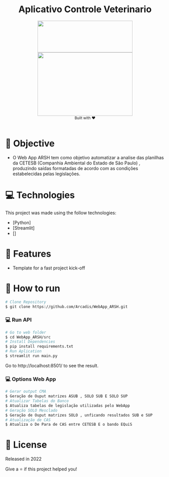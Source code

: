 <div align="center">
    <h1>Aplicativo Controle Veterinario</h1>
</div>
<div align="center">    
    <img src="https://upload.wikimedia.org/wikipedia/commons/thumb/f/f8/Python_logo_and_wordmark.svg/486px-Python_logo_and_wordmark.svg.png" height="100" width="300">    
    <img src="https://streamlit.io/images/brand/streamlit-logo-primary-colormark-darktext.png" height="200" width="300">

</div>

<div align="center">
  <sub>Built with ❤︎</br>
  </sub>
</div>
<br/>

# 🎯 Objective
- O Web App ARSH tem como objetivo automatizar a analise das planilhas 
da CETESB (Companhia Ambiental do Estado de São Paulo) , produzindo saídas 
formatadas de acordo com as condições estabelecidas pelas legislações.


# :computer: Technologies

This project was made using the follow technologies:

- [Python]
- [Streamlit]
- []


# :rocket: Features

- Template for a fast project kick-off

# :construction_worker: How to run

```bash
# Clone Repository
$ git clone https://github.com/Arcadis/WebApp_ARSH.git
```

### 💻 Run API

```bash
# Go to web folder
$ cd WebApp_ARSH/src
# Install Dependencies
$ pip install requirements.txt
# Run Aplication
$ streamlit run main.py
```

Go to http://localhost:8501/ to see the result.

### 💻 Options Web App

```bash
# Gerar output CMA
$ Geração de Ouput matrizes ASUB , SOLO SUB E SOLO SUP
# Atualizar Tabelas do Banco
$ Atualiza tabelas de legislação utilizadas pelo WebApp
# Geração SOLO Mesclado
$ Geração de Ouput matrizes SOLO , unficando resultados SUB e SUP
# Atualização de CAS
$ Atualiza o De Para de CAS entre CETESB E o bando EQuiS
```

# :closed_book: License

Released in 2022

Give a ⭐️ if this project helped you!
